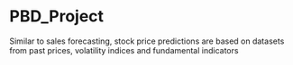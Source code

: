# PBD_Project
 Similar to sales forecasting, stock price predictions are based on datasets from past prices, volatility indices and fundamental indicators
